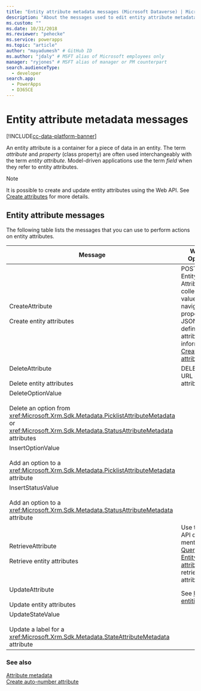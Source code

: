 ```yaml
---
title: "Entity attribute metadata messages (Microsoft Dataverse) | Microsoft Docs" # Intent and product brand in a unique string of 43-59 chars including spaces
description: "About the messages used to edit entity attribute metadata, also known as properties or fields." # 115-145 characters including spaces. This abstract displays in the search result.
ms.custom: ""
ms.date: 10/31/2018
ms.reviewer: "pehecke"
ms.service: powerapps
ms.topic: "article"
author: "mayadumesh" # GitHub ID
ms.author: "jdaly" # MSFT alias of Microsoft employees only
manager: "ryjones" # MSFT alias of manager or PM counterpart
search.audienceType: 
  - developer
search.app: 
  - PowerApps
  - D365CE
---
```

# Entity attribute metadata messages

[!INCLUDE[cc-data-platform-banner](../../includes/cc-data-platform-banner.md)]

<!-- 
Was Mike Carter
https://docs.microsoft.com/dynamics365/customer-engagement/developer/entity-attribute-metadata-messages -->

An entity attribute is a container for a piece of data in an entity. The term *attribute* and *property* (class property) are often used interchangeably with the term *entity attribute*. Model-driven applications use the term *field* when they refer to entity attributes.  

> [!NOTE]
> It is possible to create and update entity attributes using the Web API. See [Create attributes](webapi/create-update-entity-definitions-using-web-api.md#create-attributes) for more details.

## Entity attribute messages  
 The following table lists the messages that you can use to perform actions on entity attributes.  
  
|Message|Web API Operation|SDK Assembly|   
|-------------|-----------------|-----------------|  
|CreateAttribute</br></br>Create entity attributes|POST to EntityMetadata Attributes collection-valued navigation property with JSON definition of attribute. More information: [Create attributes](webapi/create-update-entity-definitions-using-web-api.md#create-attributes)|<xref:Microsoft.Xrm.Sdk.Messages.CreateAttributeRequest>| 
|DeleteAttribute</br></br>Delete entity attributes|DELETE to the URL of the attribute.|<xref:Microsoft.Xrm.Sdk.Messages.DeleteAttributeRequest>|  
|DeleteOptionValue</br></br>Delete an option from <xref:Microsoft.Xrm.Sdk.Metadata.PicklistAttributeMetadata> or <xref:Microsoft.Xrm.Sdk.Metadata.StatusAttributeMetadata> attributes|<xref href="Microsoft.Dynamics.CRM.DeleteOptionValue?text=DeleteOptionValue Action" />|<xref:Microsoft.Xrm.Sdk.Messages.DeleteOptionValueRequest>|  
|InsertOptionValue</br></br>Add an option to a <xref:Microsoft.Xrm.Sdk.Metadata.PicklistAttributeMetadata> attribute|<xref href="Microsoft.Dynamics.CRM.InsertOptionValue?text=InsertOptionValue Action" />|<xref:Microsoft.Xrm.Sdk.Messages.InsertOptionValueRequest>|Add an option to a <xref:Microsoft.Xrm.Sdk.Metadata.PicklistAttributeMetadata> attribute.|  
|InsertStatusValue</br></br>Add an option to a <xref:Microsoft.Xrm.Sdk.Metadata.StatusAttributeMetadata> attribute|<xref href="Microsoft.Dynamics.CRM.InsertStatusValue?text=InsertStatusValue Action" />|<xref:Microsoft.Xrm.Sdk.Messages.InsertStatusValueRequest>|  |Changes the order of the options presented in an <xref:Microsoft.Xrm.Sdk.Metadata.PicklistAttributeMetadata> attribute|<xref href="Microsoft.Dynamics.CRM.OrderOption?text=OrderOption Action" />|<xref:Microsoft.Xrm.Sdk.Messages.OrderOptionRequest>|  
|RetrieveAttribute</br></br>Retrieve entity attributes|Use the Web API query mentioned in [Querying EntityMetadata attributes](webapi/query-metadata-web-api.md#bkmk_queryAttributesexample) to retrieve entity attributes.|<xref:Microsoft.Xrm.Sdk.Messages.RetrieveAttributeRequest>|  
|UpdateAttribute</br></br>Update entity attributes|See [Update entities](webapi/create-update-entity-definitions-using-web-api.md#update-entities)|<xref:Microsoft.Xrm.Sdk.Messages.UpdateAttributeRequest>|  
|UpdateStateValue</br></br>Update a label for a <xref:Microsoft.Xrm.Sdk.Metadata.StateAttributeMetadata> attribute|<xref href="Microsoft.Dynamics.CRM.UpdateStateValue?text=UpdateStateValue Action" />|<xref:Microsoft.Xrm.Sdk.Messages.UpdateStateValueRequest>|  

### See also  

[Attribute metadata](entity-attribute-metadata.md)<br />
[Create auto-number attribute](create-auto-number-attributes.md)<br />
<!-- TODO: [Work with Attributes](org-service/work-attribute-metadata.md)<br />
[Sample: Work with Attributes](org-service/sample-work-attribute-metadata.md) -->
